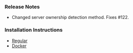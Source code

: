 ### Release Notes

- Changed server ownership detection method. Fixes #122.

### Installation Instructions

- [Regular](https://github.com/phin05/discord-rich-presence-plex/blob/v2.13.0/README.md#installation)
- [Docker](https://github.com/phin05/discord-rich-presence-plex/blob/v2.13.0/README.md#run-with-docker)
